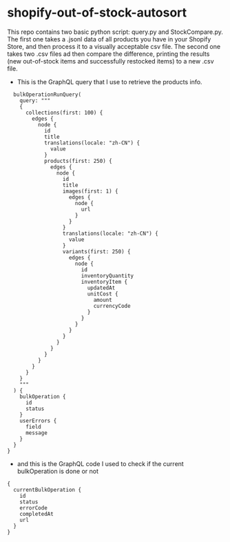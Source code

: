 # shopify-out-of-stock-autosort
This repo contains two basic python script: query.py and StockCompare.py.
The first one takes a .jsonl data of all products you have in your Shopify Store, and then process it to a visually acceptable csv file.
The second one takes two .csv files ad then compare the difference, printing the results (new out-of-stock items and successfully restocked items) to a new .csv file.
* This is the GraphQL query that I use to retrieve the products info.
```mutation {
  bulkOperationRunQuery(
    query: """
    {
      collections(first: 100) {
        edges {
          node {
            id
            title
            translations(locale: "zh-CN") {
              value
            }
            products(first: 250) {
              edges {
                node {
                  id
                  title
                  images(first: 1) {
                    edges {
                      node {
                        url
                      }
                    }
                  }
                  translations(locale: "zh-CN") {
                    value
                  }
                  variants(first: 250) {
                    edges {
                      node {
                        id
                        inventoryQuantity
                        inventoryItem {
                          updatedAt
                          unitCost {
                            amount
                            currencyCode
                          }
                        }
                      }
                    }
                  }
                }
              }
            }
          }
        }
      }
    }
    """
  ) {
    bulkOperation {
      id
      status
    }
    userErrors {
      field
      message
    }
  }
}
```
* and this is the GraphQL code I used to check if the current bulkOperation is done or not
```commandline
{
  currentBulkOperation {
    id
    status
    errorCode
    completedAt
    url
  }
}

```